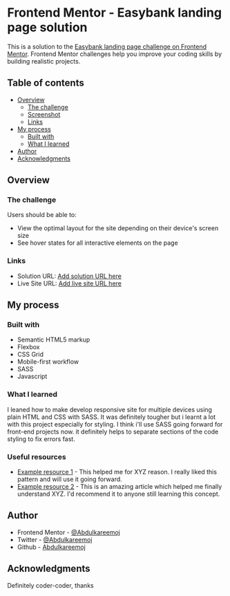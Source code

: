# Frontend Mentor - Easybank landing page solution

This is a solution to the [Easybank landing page challenge on Frontend Mentor](https://www.frontendmentor.io/challenges/easybank-landing-page-WaUhkoDN). Frontend Mentor challenges help you improve your coding skills by building realistic projects.

## Table of contents

- [Overview](#overview)
  - [The challenge](#the-challenge)
  - [Screenshot](#screenshot)
  - [Links](#links)
- [My process](#my-process)
  - [Built with](#built-with)
  - [What I learned](#what-i-learned)
- [Author](#author)
- [Acknowledgments](#acknowledgments)

## Overview

### The challenge

Users should be able to:

- View the optimal layout for the site depending on their device's screen size
- See hover states for all interactive elements on the page
 
### Links

- Solution URL: [Add solution URL here](https://github.com/Abdulkareemoj/easybank-landing-page)
- Live Site URL: [Add live site URL here](https://abdulkareemoj.github.io/easybank-landing-page/)

## My process

### Built with

- Semantic HTML5 markup
- Flexbox
- CSS Grid
- Mobile-first workflow
- SASS
- Javascript

### What I learned

I leaned how to make develop responsive site for multiple devices using plain HTML and CSS with SASS. It was definitely tougher but i learnt a lot with this project especially for styling.
I think i'll use SASS going forward for front-end projects now. it definitely helps to separate sections of the code styling to fix errors fast.

### Useful resources

- [Example resource 1](https://www.example.com) - This helped me for XYZ reason. I really liked this pattern and will use it going forward.
- [Example resource 2](https://www.example.com) - This is an amazing article which helped me finally understand XYZ. I'd recommend it to anyone still learning this concept.

## Author

- Frontend Mentor - [@Abdulkareemoj](https://www.frontendmentor.io/profile/yourusername)
- Twitter - [@Abdulkareemoj](https://www.twitter.com/yourusername)
- Github - [Abdulkareemoj](https://www.github.com/Abdulkareemoj)

## Acknowledgments

Definitely coder-coder, thanks
